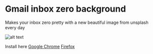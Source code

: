 # Gmail inbox zero background
Makes your inbox zero pretty with a new beautiful image from unsplash every day

![alt text](https://lh3.googleusercontent.com/JehvqxajT9dMSoRoKQ0RNxFtMPIvuVBXqWr_g5ODViMlb7Vb0IQ6KNz0Xb4rQQ34JoWN4aZx7Q=w640-h400-e365)

Install here
[Google Chrome](https://chrome.google.com/webstore/detail/gmail-inbox-zero-backgrou/fadepmbdhojcogdjcihbhdcbfpacdbdg)
[Firefox](https://addons.mozilla.org/en-GB/firefox/addon/gmail-inbox-zero-background/)
